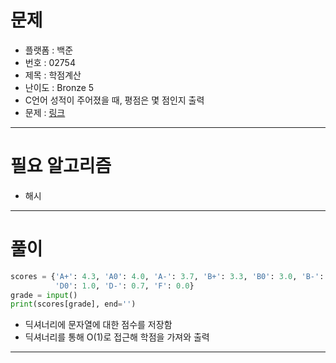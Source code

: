 # 문제
- 플랫폼 : 백준
- 번호 : 02754
- 제목 : 학점계산
- 난이도 : Bronze 5
- C언어 성적이 주어졌을 때, 평점은 몇 점인지 출력
- 문제 : <a href="https://www.acmicpc.net/problem/2754" target="_blank">링크</a>

---

# 필요 알고리즘
- 해시

---

# 풀이
```python
scores = {'A+': 4.3, 'A0': 4.0, 'A-': 3.7, 'B+': 3.3, 'B0': 3.0, 'B-': 2.7, 'C+': 2.3, 'C0': 2.0, 'C-': 1.7, 'D+': 1.3,
          'D0': 1.0, 'D-': 0.7, 'F': 0.0}
grade = input()
print(scores[grade], end='')
```
- 딕셔너리에 문자열에 대한 점수를 저장함
- 딕셔너리를 통해 O(1)로 접근해 학점을 가져와 출력

---
